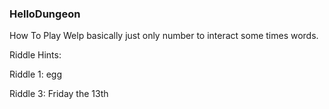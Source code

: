 ### HelloDungeon

How To Play 
Welp basically just only number to interact some times words.


Riddle Hints:

Riddle 1: egg

Riddle 3: Friday the 13th



